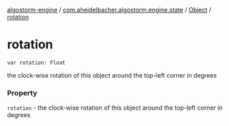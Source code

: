 [algostorm-engine](../../index.md) / [com.aheidelbacher.algostorm.engine.state](../index.md) / [Object](index.md) / [rotation](.)

# rotation

`var rotation: Float`

the clock-wise rotation of this object around the top-left
corner in degrees

### Property

`rotation` - the clock-wise rotation of this object around the top-left
corner in degrees